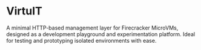 # VirtuIT
A minimal HTTP-based management layer for Firecracker MicroVMs, designed as a development playground and experimentation platform. Ideal for testing and prototyping isolated environments with ease.
